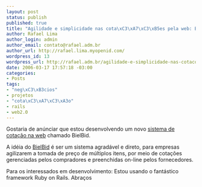 ```yaml
--- 
layout: post
status: publish
published: true
title: "Agilidade e simplicidade nas cota\xC3\xA7\xC3\xB5es pela web: BielBid"
author: Rafael Lima
author_login: admin
author_email: contato@rafael.adm.br
author_url: http://rafael.lima.myopenid.com/
wordpress_id: 13
wordpress_url: http://rafael.adm.br/agilidade-e-simplicidade-nas-cotacoes-pela-web-bielbid/
date: 2006-03-17 17:57:18 -03:00
categories: 
- Posts
tags: 
- "neg\xC3\xB3cios"
- projetos
- "cota\xC3\xA7\xC3\xA3o"
- rails
- web2.0
---
```

Gostaria de anúnciar que estou desenvolvendo um novo <a href="http://bielbid.com.br">sistema de cotação na web</a> chamado BielBid.

A idéia do <a href="http://bielbid.com.br">BielBid</a> é ser um sistema agradável e direto, para empresas agilizarem a tomada de preço de múltiplos itens, por meio de cotações gerenciadas pelos compradores e preenchidas on-line pelos fornecedores.

Para os interessados em desenvolvimento: Estou usando o fantástico framework Ruby on Rails.
Abraços
